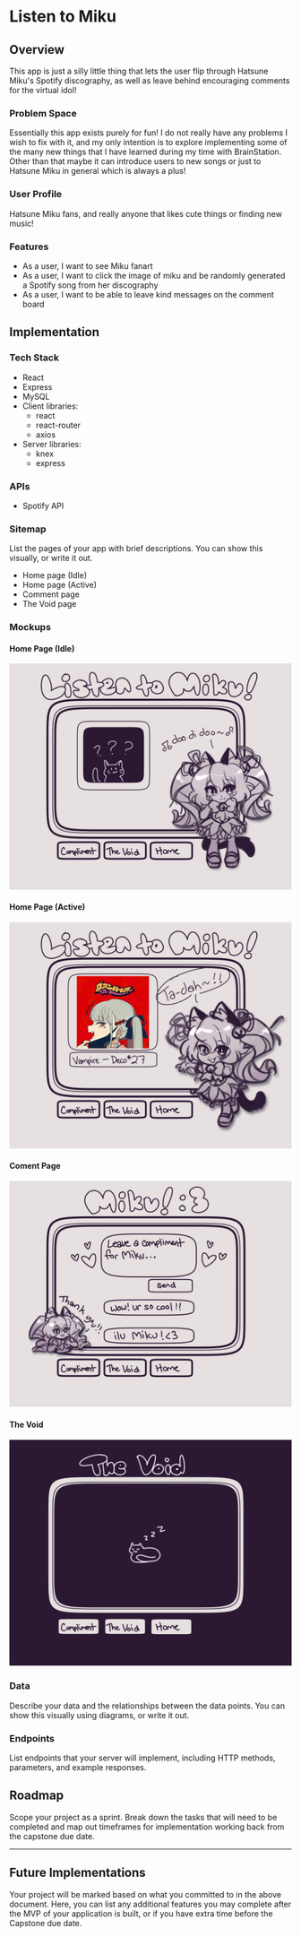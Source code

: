 # Listen to Miku

## Overview

This app is just a silly little thing that lets the user flip through Hatsune Miku's Spotify discography, as well as leave behind encouraging comments for the virtual idol!

### Problem Space

Essentially this app exists purely for fun! I do not really have any problems I wish to fix with it, and my only intention is to explore implementing some of the many new things that I have learned during my time with BrainStation. Other than that maybe it can introduce users to new songs or just to Hatsune Miku in general which is always a plus!

### User Profile

Hatsune Miku fans, and really anyone that likes cute things or finding new music!

### Features

- As a user, I want to see Miku fanart
- As a user, I want to click the image of miku and be randomly generated a Spotify song from her discography
- As a user, I want to be able to leave kind messages on the comment board

## Implementation

### Tech Stack

- React
- Express
- MySQL
- Client libraries:
    - react
    - react-router
    - axios
- Server libraries:
    - knex
    - express

### APIs

- Spotify API

### Sitemap

List the pages of your app with brief descriptions. You can show this visually, or write it out.

- Home page (Idle)
- Home page (Active)
- Comment page
- The Void page

### Mockups

#### Home Page (Idle)
![](./assets/mockups/idle-home-page.png)

#### Home Page (Active)
![](./assets/mockups/active-home-page.png)

#### Coment Page
![](./assets/mockups/compliment-page.png)

#### The Void
![](./assets/mockups/the-void.png)


### Data

Describe your data and the relationships between the data points. You can show this visually using diagrams, or write it out. 

### Endpoints

List endpoints that your server will implement, including HTTP methods, parameters, and example responses.

## Roadmap

Scope your project as a sprint. Break down the tasks that will need to be completed and map out timeframes for implementation working back from the capstone due date. 

---

## Future Implementations
Your project will be marked based on what you committed to in the above document. Here, you can list any additional features you may complete after the MVP of your application is built, or if you have extra time before the Capstone due date.

